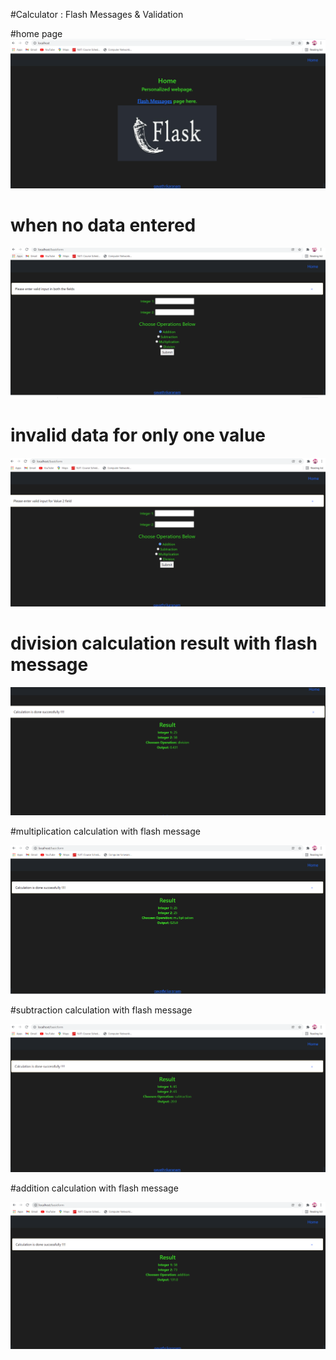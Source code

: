 #Calculator : Flash Messages & Validation

#home page 
![img_3.png](img_3.png)

# when no data entered 

![img_1.png](img_1.png)

# invalid data for only one value

![img_2.png](img_2.png)

# division calculation result with flash message  

![img.png](img.png)

#multiplication calculation with flash message

![img_4.png](img_4.png)

#subtraction calculation with flash message

![img_5.png](img_5.png)

#addition calculation with flash message

![img_6.png](img_6.png)